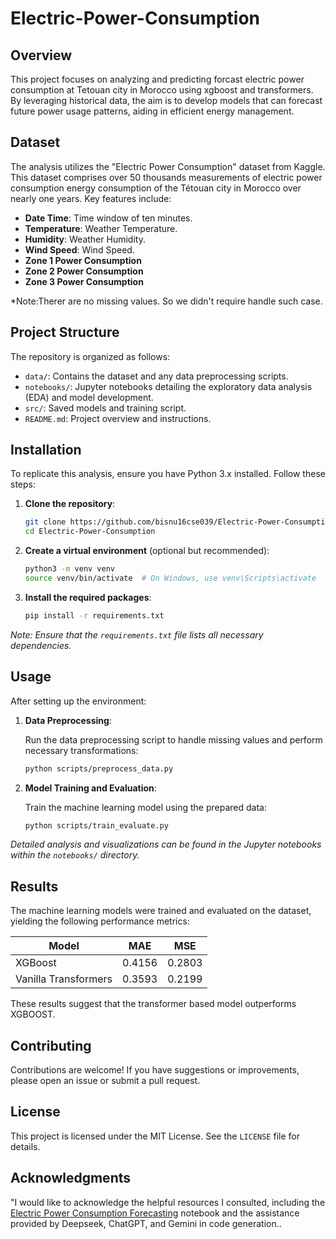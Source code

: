 # Electric-Power-Consumption


## Overview

This project focuses on analyzing and predicting forcast electric power consumption at Tetouan city in Morocco using xgboost and transformers. By leveraging historical data, the aim is to develop models that can forecast future power usage patterns, aiding in efficient energy management.

## Dataset

The analysis utilizes the "Electric Power Consumption" dataset from Kaggle. This dataset comprises over 50 thousands measurements of electric power consumption energy consumption of the Tétouan city in Morocco over nearly one years. Key features include:

- **Date Time**: Time window of ten minutes.
- **Temperature**: Weather Temperature.
- **Humidity**: Weather Humidity.
- **Wind Speed**: Wind Speed.
- **Zone 1 Power Consumption**
- **Zone 2 Power Consumption**
- **Zone 3 Power Consumption**

*Note:Therer are no missing values. So we didn't require handle such case.


## Project Structure

The repository is organized as follows:

- `data/`: Contains the dataset and any data preprocessing scripts.
- `notebooks/`: Jupyter notebooks detailing the exploratory data analysis (EDA) and model development.
- `src/`: Saved models and training script.
- `README.md`: Project overview and instructions.

## Installation

To replicate this analysis, ensure you have Python 3.x installed. Follow these steps:

1. **Clone the repository**:

   ```bash
   git clone https://github.com/bisnu16cse039/Electric-Power-Consumption.git
   cd Electric-Power-Consumption
   ```

2. **Create a virtual environment** (optional but recommended):

   ```bash
   python3 -m venv venv
   source venv/bin/activate  # On Windows, use venv\Scripts\activate
   ```

3. **Install the required packages**:

   ```bash
   pip install -r requirements.txt
   ```

*Note: Ensure that the `requirements.txt` file lists all necessary dependencies.*

## Usage

After setting up the environment:

1. **Data Preprocessing**:

   Run the data preprocessing script to handle missing values and perform necessary transformations:

   ```bash
   python scripts/preprocess_data.py
   ```

2. **Model Training and Evaluation**:

   Train the machine learning model using the prepared data:

   ```bash
   python scripts/train_evaluate.py
   ```



*Detailed analysis and visualizations can be found in the Jupyter notebooks within the `notebooks/` directory.*

## Results

The machine learning models were trained and evaluated on the dataset, yielding the following performance metrics:

| Model                | MAE   | MSE   |
|----------------------|-------|-------|
| XGBoost             | 0.4156 |  0.2803 |
| Vanilla Transformers | 0.3593 |  0.2199 |

These results suggest that the transformer based model outperforms XGBOOST.

## Contributing

Contributions are welcome! If you have suggestions or improvements, please open an issue or submit a pull request.

## License

This project is licensed under the MIT License. See the `LICENSE` file for details.

## Acknowledgments

"I would like to acknowledge the helpful resources I consulted, including the  [Electric Power Consumption Forecasting](https://www.kaggle.com/code/nechbamohammed/electric-power-consumption-forecasting) notebook and the assistance provided by Deepseek, ChatGPT, and Gemini in code generation..

